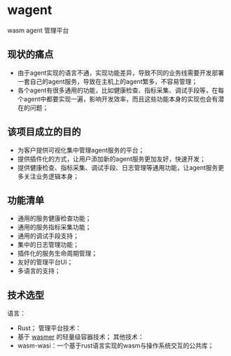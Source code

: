 # wagent
wasm agent 管理平台
## 现状的痛点
* 由于agent实现的语言不通，实现功能差异，导致不同的业务线需要开发部署一套自己的agent服务，导致在主机上的agent繁多，不容易管理；
* 各个agent有很多通用的功能，比如健康检查、指标采集、调试手段等，在每个agent中都要实现一遍，影响开发效率，而且这些功能本身的实现也会有潜在的问题；
## 该项目成立的目的
* 为客户提供可视化集中管理agent服务的平台；
* 提供插件化的方式，让用户添加新的agent服务更加友好，快速开发；
* 提供健康检查、指标采集、调试手段、日志管理等通用功能，让agent服务更多关注业务逻辑本身；
## 功能清单
* 通用的服务健康检查功能；
* 通用的服务指标采集功能；
* 通用的调试手段支持；
* 集中的日志管理功能；
* 插件化的服务生命周期管理；
* 友好的管理平台UI；
* 多语言的支持；
## 技术选型
语言： 
* Rust；
管理平台技术：
* 基于 [wasmer](https://github.com/wasmerio/wasmer) 的轻量级容器技术；
其他技术：
* wasm-wasi：一个基于rust语言实现的wasm与操作系统交互的公共库；
